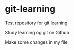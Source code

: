 # git-learning
Test repository for git learning

Study learning og git on Github

Make some changes in my file